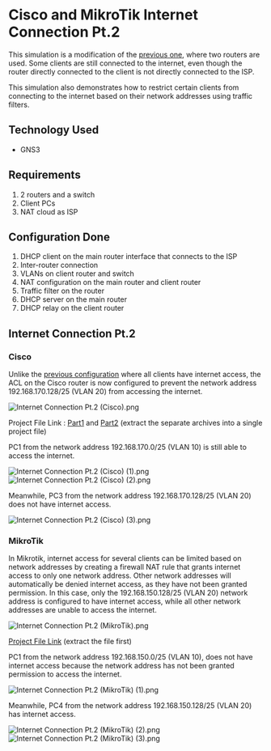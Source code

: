 # Cisco and MikroTik Internet Connection Pt.2
This simulation is a modification of the [previous one](https://github.com/eightball270/Cisco-and-MikroTik-Internet-Connection/?tab=readme-ov-file#cisco-and-mikrotik-internet-connection), where two routers are used. Some clients are still connected to the internet, even though the router directly connected to the client is not directly connected to the ISP.

This simulation also demonstrates how to restrict certain clients from connecting to the internet based on their network addresses using traffic filters.

## Technology Used
- GNS3

## Requirements
1. 2 routers and a switch
2. Client PCs
3. NAT cloud as ISP

## Configuration Done
1. DHCP client on the main router interface that connects to the ISP
2. Inter-router connection
3. VLANs on client router and switch
4. NAT configuration on the main router and client router
5. Traffic filter on the router
6. DHCP server on the main router
7. DHCP relay on the client router

## Internet Connection Pt.2

### Cisco
Unlike the [previous configuration](https://github.com/eightball270/Cisco-and-MikroTik-Internet-Connection/blob/main/README.md#cisco) where all clients have internet access, the ACL on the Cisco router is now configured to prevent the network address 192.168.170.128/25 (VLAN 20) from accessing the internet.

![Internet Connection Pt.2 (Cisco).png](https://github.com/eightball270/Cisco-and-MikroTik-Internet-Connection-Pt-2/blob/main/Cisco/Internet%20Connection%20Pt.2%20(Cisco).png)

Project File Link : [Part1](https://github.com/eightball270/Cisco-and-MikroTik-Internet-Connection-Pt-2/blob/main/Cisco/Internet%20Connection%20Pt.2%20(Cisco).gns3project.part1.rar) and [Part2](https://github.com/eightball270/Cisco-and-MikroTik-Internet-Connection-Pt-2/blob/main/Cisco/Internet%20Connection%20Pt.2%20(Cisco).gns3project.part2.rar) (extract the separate archives into a single project file)

PC1 from the network address 192.168.170.0/25 (VLAN 10) is still able to access the internet.

![Internet Connection Pt.2 (Cisco) (1).png](https://github.com/eightball270/Cisco-and-MikroTik-Internet-Connection-Pt-2/blob/main/Cisco/Internet%20Connection%20Pt.2%20(Cisco)%20(1).png)
![Internet Connection Pt.2 (Cisco) (2).png](https://github.com/eightball270/Cisco-and-MikroTik-Internet-Connection-Pt-2/blob/main/Cisco/Internet%20Connection%20Pt.2%20(Cisco)%20(2).png)

Meanwhile, PC3 from the network address 192.168.170.128/25 (VLAN 20) does not have internet access.

![Internet Connection Pt.2 (Cisco) (3).png](https://github.com/eightball270/Cisco-and-MikroTik-Internet-Connection-Pt-2/blob/main/Cisco/Internet%20Connection%20Pt.2%20(Cisco)%20(3).png)

### MikroTik
In Mikrotik, internet access for several clients can be limited based on network addresses by creating a firewall NAT rule that grants internet access to only one network address. Other network addresses will automatically be denied internet access, as they have not been granted permission. In this case, only the 192.168.150.128/25 (VLAN 20) network address is configured to have internet access, while all other network addresses are unable to access the internet.

![Internet Connection Pt.2 (MikroTik).png](https://github.com/eightball270/Cisco-and-MikroTik-Internet-Connection-Pt-2/blob/main/MikroTik/Internet%20Connection%20Pt.2%20(MikroTik).png)

[Project File Link](https://github.com/eightball270/Cisco-and-MikroTik-Internet-Connection-Pt-2/blob/main/MikroTik/Internet%20Connection%20Pt.2%20(MikroTik).gns3project.rar) (extract the file first)

PC1 from the network address 192.168.150.0/25 (VLAN 10), does not have internet access because the network address has not been granted permission to access the internet.

![Internet Connection Pt.2 (MikroTik) (1).png](https://github.com/eightball270/Cisco-and-MikroTik-Internet-Connection-Pt-2/blob/main/MikroTik/Internet%20Connection%20Pt.2%20(MikroTik)%20(1).png)

Meanwhile, PC4 from the network address 192.168.150.128/25 (VLAN 20) has internet access.

![Internet Connection Pt.2 (MikroTik) (2).png](https://github.com/eightball270/Cisco-and-MikroTik-Internet-Connection-Pt-2/blob/main/MikroTik/Internet%20Connection%20Pt.2%20(MikroTik)%20(2).png)
![Internet Connection Pt.2 (MikroTik) (3).png](https://github.com/eightball270/Cisco-and-MikroTik-Internet-Connection-Pt-2/blob/main/MikroTik/Internet%20Connection%20Pt.2%20(MikroTik)%20(3).png)
